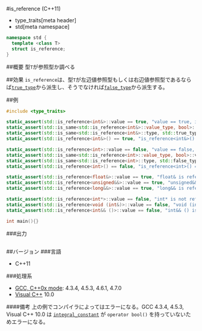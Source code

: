 #is_reference (C++11)
* type_traits[meta header]
* std[meta namespace]

```cpp
namespace std {
  template <class T>
  struct is_reference;
}
```

##概要
型`T`が参照型か調べる


##効果
`is_reference`は、型`T`が左辺値参照型もしくは右辺値参照型であるならば[`true_type`](./integral_constant-true_type-false_type.md)から派生し、そうでなければ[`false_type`](./integral_constant-true_type-false_type.md)から派生する。


##例
```cpp
#include <type_traits>

static_assert(std::is_reference<int&>::value == true, "value == true, int& is reference");
static_assert(std::is_same<std::is_reference<int&>::value_type, bool>::value, "value_type == bool");
static_assert(std::is_same<std::is_reference<int&>::type, std::true_type>::value, "type == true_type");
static_assert(std::is_reference<int&>() == true, "is_reference<int&>() == true");

static_assert(std::is_reference<int>::value == false, "value == false, int is not reference");
static_assert(std::is_same<std::is_reference<int>::value_type, bool>::value, "value_type == bool");
static_assert(std::is_same<std::is_reference<int>::type, std::false_type>::value, "type == false_type");
static_assert(std::is_reference<int>() == false, "is_reference<int>() == false");

static_assert(std::is_reference<float&>::value == true, "float& is reference");
static_assert(std::is_reference<unsigned&&>::value == true, "unsigned&& is reference");
static_assert(std::is_reference<long&&>::value == true, "long&& is reference");

static_assert(std::is_reference<int*>::value == false, "int* is not reference");
static_assert(std::is_reference<void (int&)>::value == false, "void (int&) is not reference");
static_assert(std::is_reference<int&& ()>::value == false, "int&& () is not reference");

int main(){}
```

###出力
```
```

##バージョン
###言語
- C++11

###処理系
- [GCC, C++0x mode](/implementation.md#gcc): 4.3.4, 4.5.3, 4.6.1, 4.7.0
- [Visual C++](/implementation.md#visual_cpp) 10.0

####備考
上の例でコンパイラによってはエラーになる。GCC 4.3.4, 4.5.3, Visual C++ 10.0 は [`integral_constant`](./integral_constant-true_type-false_type.md) が `operator bool()` を持っていないためエラーになる。

